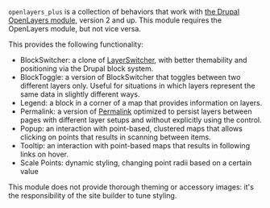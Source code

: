 `openlayers_plus` is a collection of behaviors that work with 
[the Drupal OpenLayers module](http://drupal.org/project/openlayers),
version 2 and up. This module requires the OpenLayers module, but not 
vice versa.

This provides the following functionality:

* BlockSwitcher: a clone of [LayerSwitcher](http://dev.openlayers.org/docs/files/OpenLayers/Control/LayerSwitcher-js.html), with better themability and positioning via the Drupal block system.
* BlockToggle: a version of BlockSwitcher that toggles between two different layers only. Useful for situations in which layers represent the same data in slightly different ways.
* Legend: a block in a corner of a map that provides information on layers.
* Permalink: a version of [Permalink](http://dev.openlayers.org/docs/files/OpenLayers/Control/Permalink-js.html) optimized to persist layers between pages with different layer setups and without explicitly using the control.
* Popup: an interaction with point-based, clustered maps that allows clicking on points that results in scanning between items.
* Tooltip: an interaction with point-based maps that results in following links on hover.
* Scale Points: dynamic styling, changing point radii based on a certain value

This module does not provide thorough theming or accessory images: it's the 
responsibility of the site builder to tune styling.
